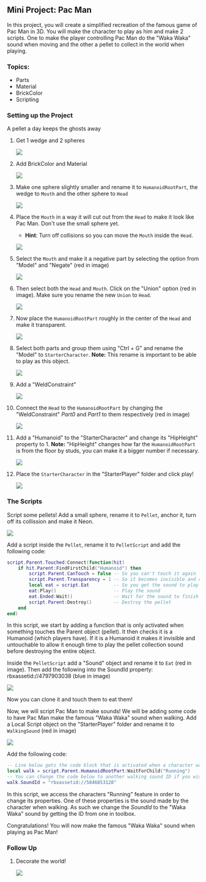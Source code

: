 ## Mini Project: Pac Man

In this project, you will create a simplified recreation of the famous game of Pac Man in 3D. You will make the character to play as him and make 2 scripts. One to make the player controlling Pac Man do the "Waka Waka" sound when moving and the other a pellet to collect in the world when playing.

### Topics:

  - Parts
  - Material
  - BrickColor
  - Scripting

### Setting up the Project

A pellet a day keeps the ghosts away

1. Get 1 wedge and 2 spheres

   ![](https://drive.google.com/uc?export=view&id=1_W24pSI0nCf3bVvVuq6bED7bV_JTdjmY)

2. Add BrickColor and Material

   ![](https://drive.google.com/uc?export=view&id=13zYGSdGEGqw3kvueN1s5JW4st5VBllHa)

3. Make one sphere slightly smaller and rename it to `HumanoidRootPart`, the wedge to `Mouth` and the other sphere to `Head`

   ![](https://drive.google.com/uc?export=view&id=1k96II8e47xumOZwlVCf88gnN5sjP2GIC)

4. Place the `Mouth` in a way it will cut out from the `Head` to make it look like Pac Man. Don't use the small sphere yet. 

   - **Hint**: Turn off collisions so you can move the `Mouth` inside the `Head`.

   ![](https://drive.google.com/uc?export=view&id=1UKhM7yWmnIh_PDvtwi1gNSVJrZWU0NZ4)

5. Select the `Mouth` and make it a negative part by selecting the option from "Model" and "Negate" (red in image)

   ![](https://drive.google.com/uc?export=view&id=1Mmuee04ZZU0m8jwWunfYxDaE3oJRoje-)

6. Then select both the `Head` and `Mouth`. Click on the "Union" option (red in image). Make sure you rename the new `Union` to `Head`.

   ![](https://drive.google.com/uc?export=view&id=1M0aVMdlTImzXv-pH5v1YOH54i6i2cnUL)

7. Now place the `HumanoidRootPart` roughly in the center of the `Head` and make it transparent.

   ![](https://drive.google.com/uc?export=view&id=19G8vkhFA0bMM_rVnWYvEj-yDGL52KUOl)

8. Select both parts and group them using "Ctrl + G" and rename the "Model" to `StarterCharacter`. **Note:** This rename is important to be able to play as this object.

   ![](https://drive.google.com/uc?export=view&id=1NOsjmlW2WTyKb6PcPK6R9LO6VIa2fzkU)

9. Add a "WeldConstraint" 

   ![](https://drive.google.com/uc?export=view&id=1IYSa1qOKMe7Grvt4Z6k1npdxwgzKk-E_)

10. Connect the `Head` to the `HumanoidRootPart` by changing the "WeldConstraint" *Part0* and *Part1* to them respectively (red in image)

    ![](https://drive.google.com/uc?export=view&id=1gRmg2Y4zBjRR-Gad2g_uAQSXafIMs55I)

11. Add a "Humanoid" to the "StarterCharacter" and change its "HipHeight" property to 1. **Note:** "HipHeight" changes how far the `HumanoidRootPart` is from the floor by studs, you can make it a bigger number if necessary.

    ![](https://drive.google.com/uc?export=view&id=1AUNSzFcEATuSSMHUH78AG4buBrfWqlOb)

12. Place the `StarterCharacter` in the "StarterPlayer" folder and click play!

    ![](https://drive.google.com/uc?export=view&id=1gp1aDtkxTSwaFc8auDsFsiGR5HKnlkHG)


### The Scripts

Script some pellets! Add a small sphere, rename it to `Pellet`, anchor it, turn off its collission and make it Neon.

   ![](https://drive.google.com/uc?export=view&id=1LnE3ATw2KPXoagjGK0wNphkfJn3j7aSQ)

Add a script inside the `Pellet`, rename it to `PelletScript` and add the following code:

```lua
script.Parent.Touched:Connect(function(hit)
    if hit.Parent:FindFirstChild("Humanoid") then
        script.Parent.CanTouch = false -- So you can't touch it again
        script.Parent.Transparency = 1 -- So it becomes invisible and can play sound before dissappearing
        local eat = script.Eat         -- So you get the sound to play
        eat:Play()	                   -- Play the sound
        eat.Ended:Wait()               -- Wait for the sound to finish playing
        script.Parent:Destroy()        -- Destroy the pellet
    end
end)
```
   
In this script, we start by adding a function that is only activated when something touches the Parent object (pellet). It then checks it is a Humanoid (which players have). If it is a Humanoid it makes it invisible and untouchable to allow it enough time to play the pellet collection sound before destroying the entire object.

Inside the `PelletScript` add a "Sound" object and rename it to `Eat` (red in image). Then add the following into the SoundId property: rbxassetid://4797903038 (blue in image)

![](https://drive.google.com/uc?export=view&id=16uFRwZrM93OYqBZaD9xtV4tomKc5iKxj)

Now you can clone it and touch them to eat them!

Now, we will script Pac Man to make sounds! We will be adding some code to have Pac Man make the famous "Waka Waka" sound when walking. Add a Local Script object on the "StarterPlayer" folder and rename it to `WalkingSound` (red in image)

![](https://drive.google.com/uc?export=view&id=1cgGEnceF9hbkk1Z12CtRTbOR8P20w4wZ)

Add the following code:

```lua
-- Line below gets the code block that is activated when a character walks/runs.
local walk = script.Parent.HumanoidRootPart:WaitForChild("Running")
-- You can change the code below to another walking sound ID if you wish.
walk.SoundId = "rbxassetid://5846853128"
```
     
In this script, we access the characters "Running" feature in order to change its properties. One of these properties is the sound made by the character when walking. As such we change the *SoundId* to the "Waka Waka" sound by getting the ID from one in toolbox.
   
Congratulations! You will now make the famous "Waka Waka" sound when playing as Pac Man!

### Follow Up

1. Decorate the world! 

   ![](https://drive.google.com/uc?export=view&id=14pTw_Ltfn-73iLl_PlnFBKBD_rU32rrP)

   

   

